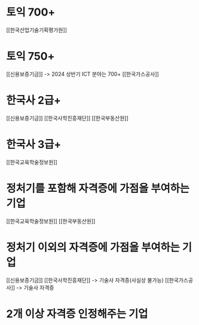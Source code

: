 # 토익 700+
[[한국산업기술기획평가원]]

# 토익 750+
[[신용보증기금]] -> 2024 상반기 ICT 분야는 700+
[[한국가스공사]]
# 한국사 2급+
[[신용보증기금]]
[[한국사학진흥재단]]
[[한국부동산원]]

# 한국사 3급+
[[한국교육학술정보원]]

# 정처기를 포함해 자격증에 가점을 부여하는 기업
[[한국교육학술정보원]]
[[한국부동산원]]

# 정처기 이외의 자격증에 가점을 부여하는 기업
[[신용보증기금]]
[[한국사학진흥재단]] -> 기술사 자격증(사실상 불가능)
[[한국가스공사]] -> 기술사 자격증

# 2개 이상 자격증 인정해주는 기업